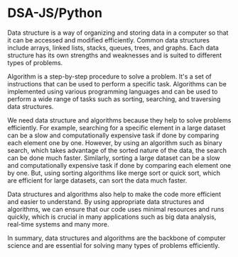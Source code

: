 
# DSA-JS/Python

Data structure is a way of organizing and storing data in a computer so that it can be accessed and modified efficiently. Common data structures include arrays, linked lists, stacks, queues, trees, and graphs. Each data structure has its own strengths and weaknesses and is suited to different types of problems.

Algorithm is a step-by-step procedure to solve a problem. It's a set of instructions that can be used to perform a specific task. Algorithms can be implemented using various programming languages and can be used to perform a wide range of tasks such as sorting, searching, and traversing data structures.

We need data structure and algorithms because they help to solve problems efficiently. For example, searching for a specific element in a large dataset can be a slow and computationally expensive task if done by comparing each element one by one. However, by using an algorithm such as binary search, which takes advantage of the sorted nature of the data, the search can be done much faster. Similarly, sorting a large dataset can be a slow and computationally expensive task if done by comparing each element one by one. But, using sorting algorithms like merge sort or quick sort, which are efficient for large datasets, can sort the data much faster.

Data structures and algorithms also help to make the code more efficient and easier to understand. By using appropriate data structures and algorithms, we can ensure that our code uses minimal resources and runs quickly, which is crucial in many applications such as big data analysis, real-time systems and many more.

In summary, data structures and algorithms are the backbone of computer science and are essential for solving many types of problems efficiently.
